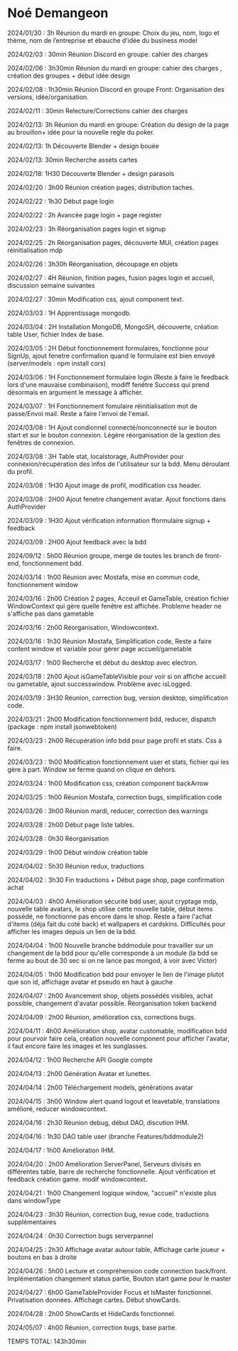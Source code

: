# Noé Demangeon

2024/01/30 : 3h			Réunion du mardi en groupe: Choix du jeu, nom, logo et thème, nom de l’entreprise et ébauche d’idée du business model

2024/02/03 : 30min		Réunion Discord en groupe:  cahier des charges 

2024/02/06 :  3h30min		Réunion du mardi en groupe:  cahier des charges , création des groupes + début idée design 

2024/02/08 :  1h30min		Réunion Discord en groupe Front: Organisation des versions, idée/organisation.

2024/02/11 : 30min		Relecture/Corrections cahier des charges

2024/02/13: 3h		  Réunion du mardi en groupe: Création du design de la page au brouillon+ idée pour la nouvelle regle du poker.

2024/02/13: 1h		  Découverte Blender + design bouée

2024/02/13: 30min		  Recherche assets cartes

2024/02/18: 1H30        Découverte Blender + design parasols

2024/02/20 : 3h00          Réunion création pages, distribution taches.

2024/02/22 : 1h30          Début page login

2024/02/22 : 2h         Avancée page login + page register

2024/02/23 : 3h         Réorganisation pages login et signup

2024/02/25 : 2h         Réorganisation pages, découverte MUI, création pages réinitialisation mdp

2024/02/26 : 3h30h         Réorganisation, découpage en objets

2024/02/27 : 4H             Réunion, finition pages, fusion pages login et accueil, discussion semaine suivantes

2024/02/27 : 30min          Modification css, ajout component text.

2024/03/03 : 1H             Apprentissage mongodb.

2024/03/04 : 2H             Installation MongoDB, MongoSH, découverte, création table User, fichier Index de base.

2024/03/05 : 2H             Début fonctionnement formulaires, fonctionne pour SignUp, ajout fenetre confirmation quand le formulaire est bien envoyé (server/models : npm install cors)

2024/03/06 : 1H             Fonctionnement formulaire login (Reste à faire le feedback lors d'une mauvaise combinaison), modiff fenêtre Success qui prend désormais en argument le message à afficher.

2024/03/07 : 1H             Fonctionnement fomulaire réinitialisation mot de passe/Envoi mail. Reste a faire l'envoi de l'email.

2024/03/08 : 1H             Ajout condionnel connecté/nonconnecté sur le bouton start et sur le bouton connexion. Légère réorganisation de la gestion des fenêtres de connexion.

2024/03/08 : 3H             Table stat, localstorage, AuthProvider pour connexion/récupération des infos de l'utilisateur sur la bdd. Menu déroulant du profil.

2024/03/08 : 1H30           Ajout image de profil, modification css header.

2024/03/08 : 2H00           Ajout fenetre changement avatar. Ajout fonctions dans AuthProvider

2024/03/09 : 1H30           Ajout vérification information fformulaire signup + feedback

2024/03/09 : 2H00           Ajout feedback avec la bdd

2024/09/12 : 5h00           Réunion groupe, merge de toutes les branch de front-end, fonctionnement bdd.

2024/03/14 : 1h00           Réunion avec Mostafa, mise en commun code, fonctionnement window

2024/03/16 : 2h00           Création 2 pages, Acceuil et GameTable, création fichier WindowContext qui gère quelle fenêtre est affichée. Probleme header ne s'affiche pas dans gametable

2024/03/16 : 2h00           Réorganisation, Windowcontext.

2024/03/16 : 1h30           Réunion Mostafa, Simplification code, Reste a faire content window et variable pour gérer page accueil/gametable

2024/03/17 : 1h00           Recherche et début du desktop avec electron.

2024/03/18 : 2h00           Ajout isGameTableVisible pour voir si on affiche accueil ou gametable, ajout successwindow. Problème avec isLogged.

2024/03/19 : 3H30           Réunion, correction bug, version desktop, simplification code.

2024/03/21 : 2h00           Modification fonctionnement bdd, reducer, dispatch (package : npm install jsonwebtoken)

2024/03/23 : 2h00           Récupération info bdd pour page profil et stats. Css à faire.

2024/03/23 : 1h00           Modification fonctionnement user et stats, fichier qui les gère à part. Window se ferme quand on clique en dehors.

2024/03/24 : 1h00           Modification css, création component backArrow

2024/03/25 : 1h00           Réunion Mostafa, correction bugs, simplification code

2024/03/26 : 3h00           Réunion mardi, reducer, correction des warnings

2024/03/28 : 2h00           Début page liste tables.

2024/03/28 : 0h30           Réorganisation

2024/03/29 : 1h00           Début window création table

2024/04/02 : 5h30           Réunion redux, traductions

2024/04/02 : 3h30           Fin traductions + Début page shop, page confirmation achat

2024/04/03 : 4h00           Amélioration sécurité bdd user, ajout cryptage mdp, nouvelle table avatars, le shop utilise cette nouvelle table, début items possédé, ne fonctionne pas encore dans le shop. Reste a faire l'achat d'items (déja fait du coté back) et wallpapers et cardskins. Difficultés pour afficher les images depuis un lien de la bdd.

2024/04/04 : 1h00           Nouvelle branche bddmodule pour travailler sur un changement de la bdd pour qu'elle corresponde à un module (la bdd se ferme au bout de 30 sec si on ne lance pas mongod, à voir avec Victor)

2024/04/05 : 1h00           Modification bdd pour envoyer le lien de l'image plutot que son id, affichage avatar et pseudo en haut à gauche

2024/04/07 : 2h00           Avancement shop, objets possédés visibles, achat possible, changement d'avatar possible. Réorganisation token backend

2024/04/09 : 2h00           Réunion, amélioration css, corrections bugs.

2024/04/11 : 4h00           Amélioration shop, avatar customable, modification bdd pour pourvoir faire cela, création nouvelle component pour afficher l'avatar, il faut encore faire les images et les sunglasses.

2024/04/12 : 1h00           Recherche API Google compte

2024/04/13 : 2h00           Génération Avatar et lunettes.

2024/04/14 : 2h00           Téléchargement models, générations avatar

2024/04/15 : 3h00           Window alert quand logout et leavetable, translations amélioré, reducer windowcontext.

2024/04/16 : 2h30           Réunion debug, début DAO, discution IHM.

2024/04/16 : 1h30           DAO table user (branche Features/bddmodule2)

2024/04/17 : 1h00           Amélioration IHM.

2024/04/20 : 2h00           Amélioration ServerPanel, Serveurs divisés en différentes table, barre de recherche fonctionnelle. Ajout vérification et feedback création game. modif windowcontext.

2024/04/21 : 1h00           Changement logique window, "accueil" n'existe plus dans windowType

2024/04/23 : 3h30           Réunion, correction bug, revue code, traductions supplémentaires

2024/04/24 : 0h30           Correction bugs serverpannel

2024/04/25 : 2h30           Affichage avatar autour table, Affichage carte joueur + boutons en bas à droite

2024/04/26 : 5h00           Lecture et compréhension code connection back/front. Implémentation changement status partie, Bouton start game pour le master

2024/04/27 : 6h00           GameTableProvider Focus et IsMaster fonctionnel. Privatisation données. Affichage cartes. Début showCards.

2024/04/28 : 2h00           ShowCards et HideCards fonctionnel.

2024/05/07 : 4h00           Réunion, correction bugs, base partie.

TEMPS TOTAL: 143h30min